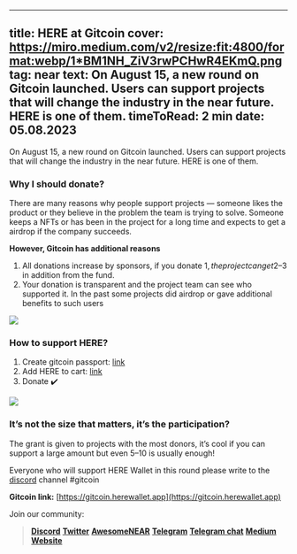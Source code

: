 -----
title: HERE at Gitcoin
cover: https://miro.medium.com/v2/resize:fit:4800/format:webp/1*BM1NH_ZiV3rwPCHwR4EKmQ.png
tag: near
text: On August 15, a new round on Gitcoin launched. Users can support projects that will change the industry in the near future. HERE is one of them.
timeToRead: 2 min
date: 05.08.2023
-----


On August 15, a new round on Gitcoin launched. Users can support projects that will change the industry in the near future. HERE is one of them.

### Why I should donate?

There are many reasons why people support projects — someone likes the product or they believe in the problem the team is trying to solve. Someone keeps a NFTs or has been in the project for a long time and expects to get a airdrop if the company succeeds.

**However, Gitcoin has additional reasons**

1. All donations increase by sponsors, if you donate 1$, the project can get 2–3$ in addition from the fund.
2. Your donation is transparent and the project team can see who supported it. In the past some projects did airdrop or gave additional benefits to such users

![](https://miro.medium.com/v2/resize:fit:4800/format:webp/1*BM1NH_ZiV3rwPCHwR4EKmQ.png)

### How to support HERE?

1. Create gitcoin passport: [link](https://passport.gitcoin.co/)
2. Add HERE to cart: [link](https://gitcoin.herewallet.app)
3. Donate ✔️

![](https://miro.medium.com/v2/resize:fit:4800/format:webp/1*BMwr-R4OhYfAoLD27xcBRA.jpeg)

### It’s not the size that matters, it’s the participation?

The grant is given to projects with the most donors, it’s cool if you can support a large amount but even $5–10$ is usually enough!

Everyone who will support HERE Wallet in this round please write to the [discord](https://dd.herewallet.app) channel #gitcoin


**Gitcoin link:** [https://gitcoin.herewallet.app](https://gitcoin.herewallet.app)

Join our community:
> [**Discord**](https://discord.gg/AfB5cvtFXH)
> [**Twitter**](https://twitter.com/here_wallet)
> [**AwesomeNEAR**](https://awesomenear.com/here-wallet)
> [**Telegram**](https://t.me/herewallet)
> [**Telegram chat**](https://t.me/herewalletchat)
> [**Medium**](https://medium.com/@nearhere)
> [**Website**](https://herewallet.app/)

